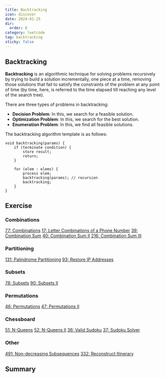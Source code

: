 ```yaml
---
title: Backtracking
icon: discover
date: 2024-01-25
dir:
  order: 8
category: leetcode
tag: backtracking
sticky: false
---
```


## Backtracking
**Backtracking** is an algorithmic technique for solving problems recursively by trying to build a solution incrementally, one piece at a time, removing those solutions that fail to satisfy the constraints of the problem at any point of time (by time, here, is referred to the time elapsed till reaching any level of the search tree).

There are three types of problems in backtracking:
- **Decision Problem**: In this, we search for a feasible solution.
- **Optimization Problem**: In this, we search for the best solution.
- **Enumeration Problem**: In this, we find all feasible solutions.

The backtracking algorithm template is as follows:
```text
void backtracking(params) {
    if (terminate condition) {
        store result;
        return;
    }

    for (elem : elems) {
        process elem;
        backtracking(params); // recursion
        backtracking;
    }
}
```


## Exercise
### Combinations
[77: Combinations](77_combinations.md)
[17: Letter Combinations of a Phone Number](17_letter_combinations_of_a_phone_number.md)
[39: Combination Sum](39_combination_sum.md)
[40: Combination Sum II](40_combination_sum_ii.md)
[216: Combination Sum III](216_combination_sum_iii.md)

### Partitioning
[131: Palindrome Partitioning](131_palindrome_partitioning.md)
[93: Restore IP Addresses](93_restore_ip_addresses.md)

### Subsets
[78: Subsets](78_subsets.md)
[90: Subsets II](90_subsets_ii.md)

### Permutations
[46: Permutations](46_permutations.md)
[47: Permutations II](47_permutations_ii.md)

### Chessboard
[51: N-Queens](51_n_queens.md)
[52: N-Queens II](52_n_queens_ii.md)
[36: Valid Sudoku](36_valid_sudoku.md)
[37: Sudoku Solver](37_sudoku_solver.md)

### Other
[491: Non-decreasing Subsequences](491_non_decreasing_subsequences.md)
[332: Reconstruct Itinerary](332_reconstruct_itinerary.md)


## Summary